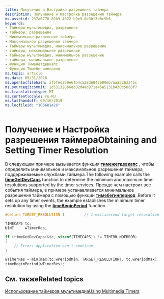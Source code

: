 ```yaml
---
title: Получение и Настройка разрешения таймера
description: Получение и Настройка разрешения таймера
ms.assetid: 237a6770-89b9-4922-b9e9-0e0bf3e0c9b6
keywords:
- Таймеры мультимедиа, разрешение
- таймеры, разрешение
- Минимальное разрешение таймера
- Максимальное разрешение таймера
- Таймеры мультимедиа, максимальное разрешение
- таймеры, максимальное разрешение
- Таймеры мультимедиа, минимальное разрешение
- таймеры, минимальное разрешение
- Функция Тимежетдевкапс
- Функция Тимебегинпериод
ms.topic: article
ms.date: 05/31/2018
ms.openlocfilehash: af5feca59e6fb4c528d6042b00eb7aa23263245c
ms.sourcegitcommit: 2d531328b6ed82d4ad971a45a5131b430c5866f7
ms.translationtype: MT
ms.contentlocale: ru-RU
ms.lasthandoff: 09/16/2019
ms.locfileid: "105681426"
---
```

# <a name="obtaining-and-setting-timer-resolution"></a><span data-ttu-id="38887-113">Получение и Настройка разрешения таймера</span><span class="sxs-lookup"><span data-stu-id="38887-113">Obtaining and Setting Timer Resolution</span></span>

<span data-ttu-id="38887-114">В следующем примере вызывается функция [**тимежетдевкапс**](/windows/desktop/api/TimeAPI/nf-timeapi-timegetdevcaps) , чтобы определить минимальное и максимальное разрешения таймера, поддерживаемые службами таймера.</span><span class="sxs-lookup"><span data-stu-id="38887-114">The following example calls the [**timeGetDevCaps**](/windows/desktop/api/TimeAPI/nf-timeapi-timegetdevcaps) function to determine the minimum and maximum timer resolutions supported by the timer services.</span></span> <span data-ttu-id="38887-115">Прежде чем настроит все события таймера, в примере устанавливается минимальное разрешение таймера с помощью функции [**тимебегинпериод**](/windows/desktop/api/TimeAPI/nf-timeapi-timebeginperiod) .</span><span class="sxs-lookup"><span data-stu-id="38887-115">Before it sets up any timer events, the example establishes the minimum timer resolution by using the [**timeBeginPeriod**](/windows/desktop/api/TimeAPI/nf-timeapi-timebeginperiod) function.</span></span>


```C++
#define TARGET_RESOLUTION 1         // 1-millisecond target resolution

TIMECAPS tc;
UINT     wTimerRes;

if (timeGetDevCaps(&tc, sizeof(TIMECAPS)) != TIMERR_NOERROR) 
{
    // Error; application can't continue.
}

wTimerRes = min(max(tc.wPeriodMin, TARGET_RESOLUTION), tc.wPeriodMax);
timeBeginPeriod(wTimerRes); 
```



## <a name="related-topics"></a><span data-ttu-id="38887-116">См. также</span><span class="sxs-lookup"><span data-stu-id="38887-116">Related topics</span></span>

<dl> <dt>

[<span data-ttu-id="38887-117">Использование таймеров мультимедиа</span><span class="sxs-lookup"><span data-stu-id="38887-117">Using Multimedia Timers</span></span>](using-multimedia-timers.md)
</dt> </dl>

 

 




